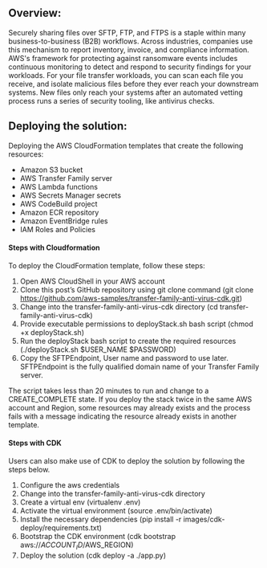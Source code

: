 ## Overview:

Securely sharing files over SFTP, FTP, and FTPS is a staple within many business-to-business (B2B)
workflows. Across industries, companies use this mechanism to report inventory, invoice, and
compliance information. AWS's framework for protecting against ransomware events includes
continuous monitoring to detect and respond to security findings for your workloads. For your file
transfer workloads, you can scan each file you receive, and isolate malicious files before they ever reach
your downstream systems. New files only reach your systems after an automated vetting process runs a
series of security tooling, like antivirus checks.

## Deploying the solution:

Deploying the AWS CloudFormation templates that create the following resources: 
- Amazon S3 bucket
- AWS Transfer Family server
- AWS Lambda functions
- AWS Secrets Manager secrets
- AWS CodeBuild project
- Amazon ECR repository
- Amazon EventBridge rules
- IAM Roles and Policies

#### Steps with Cloudformation
To deploy the CloudFormation template, follow these steps:
1. Open AWS CloudShell in your AWS account
2. Clone this post’s GitHub repository using git clone command (git clone https://github.com/aws-samples/transfer-family-anti-virus-cdk.git)
3. Change into the transfer-family-anti-virus-cdk directory (cd transfer-family-anti-virus-cdk)
4. Provide executable permissions to deployStack.sh bash script (chmod +x deployStack.sh)
5. Run the deployStack bash script to create the required resources (./deployStack.sh $USER_NAME $PASSWORD)
6. Copy the SFTPEndpoint, User name and password to use later. SFTPEndpoint is the fully qualified domain name of your Transfer Family server.
    
The script takes less than 20 minutes to run and change to a CREATE_COMPLETE state. If you deploy the stack twice in the same AWS account and Region, some resources may already exists and the process fails with a message indicating the resource already exists in another template.

#### Steps with CDK
Users can also make use of CDK to deploy the solution by following the steps below.
 1.	Configure the aws credentials
 2.	Change into the transfer-family-anti-virus-cdk directory
 3.	Create a virtual env (virtualenv .env)
 4.	Activate the virtual environment (source .env/bin/activate)
 5.	Install the necessary dependencies (pip install -r images/cdk-deploy/requirements.txt)
 6.	Bootstrap the CDK environment (cdk bootstrap aws://$ACCOUNT_ID/$AWS_REGION)
 7.  Deploy the solution (cdk deploy -a ./app.py)


